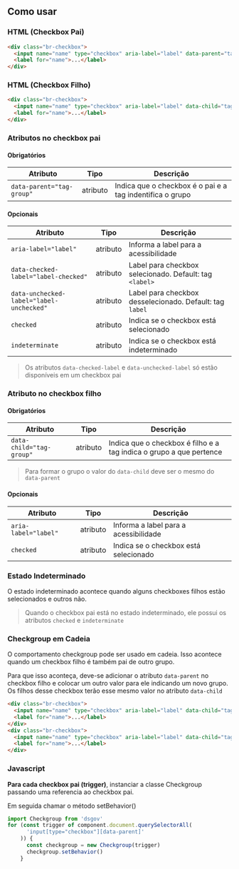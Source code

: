 [version]: # "1.0.0"

## Como usar

### HTML (Checkbox Pai)

```html
<div class="br-checkbox">
  <input name="name" type="checkbox" aria-label="label" data-parent="tag-group" data-checked-label="label-checked" data-unchecked-label="label-unchecked" checked indeterminate />
  <label for="name">...</label>
</div>
```

### HTML (Checkbox Filho)

```html
<div class="br-checkbox">
  <input name="name" type="checkbox" aria-label="label" data-child="tag-group" checked/>
  <label for="name">...</label>
</div>
```

### Atributos no checkbox pai

#### Obrigatórios

| Atributo                   | Tipo     | Descrição                                                 |
| -------------------------- | -------- | --------------------------------------------------------- |
| `data-parent="tag-group"`  | atributo | Indica que o checkbox é o pai e a tag indentifica o grupo |

#### Opcionais

| Atributo                                 | Tipo     | Descrição                                                |
| ---------------------------------------- | -------- | -------------------------------------------------------- |
| `aria-label="label"`                     | atributo | Informa a label para a acessibilidade                    |
| `data-checked-label="label-checked"`     | atributo | Label para checkbox selecionado. Default: tag `<label>`  |
| `data-unchecked-label="label-unchecked"` | atributo | Label para checkbox desselecionado. Default: tag `label` |
| `checked`                                | atributo | Indica se o checkbox está selecionado                    |
| `indeterminate`                          | atributo | Indica se o checkbox está indeterminado                  |

> Os atributos `data-checked-label` e `data-unchecked-label` só estão disponíveis em um checkbox pai

### Atributo no checkbox filho

#### Obrigatórios

| Atributo                 | Tipo     | Descrição                                                           |
| ------------------------ | -------- | ------------------------------------------------------------------- |
| `data-child="tag-group"` | atributo | Indica que o checkbox é filho e a tag indica o grupo a que pertence |

> Para formar o grupo o valor do `data-child` deve ser o mesmo do `data-parent`

#### Opcionais

| Atributo             | Tipo     | Descrição                             |
| -------------------- | -------- | ------------------------------------- |
| `aria-label="label"` | atributo | Informa a label para a acessibilidade |
| `checked`            | atributo | Indica se o checkbox está selecionado |

### Estado Indeterminado

O estado indeterminado acontece quando alguns checkboxes filhos estão selecionados e outros não.

> Quando o checkbox pai está no estado indeterminado, ele possui os atributos `checked` e `indeterminate`

### Checkgroup em Cadeia

O comportamento checkgroup pode ser usado em cadeia. Isso acontece quando um checkbox filho é também pai de outro grupo.

Para que isso aconteça, deve-se adicionar o atributo `data-parent` no checkbox filho e colocar um outro valor para ele indicando um novo grupo. Os filhos desse checkbox terão esse mesmo valor no atributo `data-child`

```HTML
<div class="br-checkbox">
  <input name="name" type="checkbox" aria-label="label" data-child="tag-group" data-parent="tag-group-2" checked/>
  <label for="name">...</label>
</div>
<div class="br-checkbox">
  <input name="name" type="checkbox" aria-label="label" data-child="tag-group-2" checked/>
  <label for="name">...</label>
</div>
```

### Javascript

**Para cada checkbox pai (trigger)**, instanciar a classe Checkgroup passando uma referencia ao checkbox pai.

Em seguida chamar o método setBehavior()

```javascript
import Checkgroup from 'dsgov'
for (const trigger of component.document.querySelectorAll(
      'input[type="checkbox"][data-parent]'
    )) {
      const checkgroup = new Checkgroup(trigger)
      checkgroup.setBehavior()
    }
    
```

